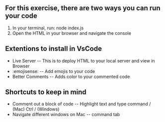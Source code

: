 ## For this exercise, there are two ways you can run your code
1. In your terminal, run: node index.js
2. Open the HTML in your browser and navigate the console

## Extentions to install in VsCode
- Live Server -- This is to deploy HTML to your local server and view in Browser
- :emojisense: -- Add emojis to your code
- Better Comments -- Adds color to your commented code

## Shortcuts to keep in mind
- Comment out a block of code
-- Highlight text and type command / (Mac) Ctrl / (Windows)
- Navigate different windows on Mac
-- command tab
